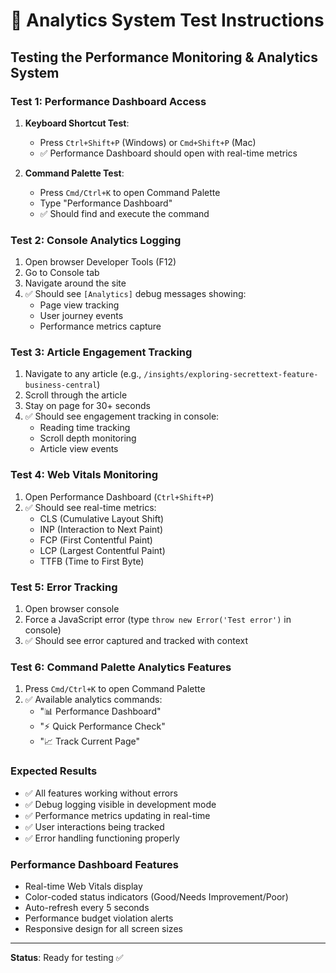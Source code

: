 # 🧪 Analytics System Test Instructions

## Testing the Performance Monitoring & Analytics System

### **Test 1: Performance Dashboard Access**
1. **Keyboard Shortcut Test**:
   - Press `Ctrl+Shift+P` (Windows) or `Cmd+Shift+P` (Mac)
   - ✅ Performance Dashboard should open with real-time metrics

2. **Command Palette Test**:
   - Press `Cmd/Ctrl+K` to open Command Palette
   - Type "Performance Dashboard"
   - ✅ Should find and execute the command

### **Test 2: Console Analytics Logging**
1. Open browser Developer Tools (F12)
2. Go to Console tab
3. Navigate around the site
4. ✅ Should see `[Analytics]` debug messages showing:
   - Page view tracking
   - User journey events
   - Performance metrics capture

### **Test 3: Article Engagement Tracking**
1. Navigate to any article (e.g., `/insights/exploring-secrettext-feature-business-central`)
2. Scroll through the article
3. Stay on page for 30+ seconds
4. ✅ Should see engagement tracking in console:
   - Reading time tracking
   - Scroll depth monitoring
   - Article view events

### **Test 4: Web Vitals Monitoring**
1. Open Performance Dashboard (`Ctrl+Shift+P`)
2. ✅ Should see real-time metrics:
   - CLS (Cumulative Layout Shift)
   - INP (Interaction to Next Paint)
   - FCP (First Contentful Paint)
   - LCP (Largest Contentful Paint)
   - TTFB (Time to First Byte)

### **Test 5: Error Tracking**
1. Open browser console
2. Force a JavaScript error (type `throw new Error('Test error')` in console)
3. ✅ Should see error captured and tracked with context

### **Test 6: Command Palette Analytics Features**
1. Press `Cmd/Ctrl+K` to open Command Palette
2. ✅ Available analytics commands:
   - "📊 Performance Dashboard"
   - "⚡ Quick Performance Check"
   - "📈 Track Current Page"

### **Expected Results**
- ✅ All features working without errors
- ✅ Debug logging visible in development mode
- ✅ Performance metrics updating in real-time
- ✅ User interactions being tracked
- ✅ Error handling functioning properly

### **Performance Dashboard Features**
- Real-time Web Vitals display
- Color-coded status indicators (Good/Needs Improvement/Poor)
- Auto-refresh every 5 seconds
- Performance budget violation alerts
- Responsive design for all screen sizes

---

**Status**: Ready for testing ✅
